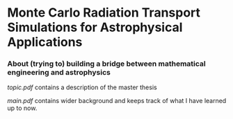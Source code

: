 # Monte Carlo Radiation Transport Simulations for Astrophysical Applications

### About (trying to) building a bridge between mathematical engineering and astrophysics

*topic.pdf* contains a description of the master thesis

*main.pdf* contains wider background and keeps track of what I have learned up to now.
